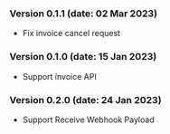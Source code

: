 
### Version 0.1.1  (date: 02 Mar 2023)

* Fix invoice cancel request

### Version 0.1.0  (date: 15 Jan 2023)

* Support invoice API

### Version 0.2.0 (date: 24 Jan 2023)

* Support Receive Webhook Payload